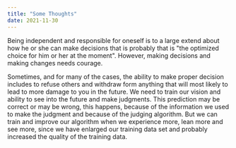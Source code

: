 ```yaml
---
title: "Some Thoughts"
date: 2021-11-30
---
```


Being independent and responsible for oneself is to a large extend about how he or she can make decisions that is probably that is "the optimized choice for him or her at the moment". However, making decisions and making changes needs courage.

Sometimes, and for many of the cases, the ability to make proper decision includes to refuse others and withdraw form anything that will most likely to lead to more damage to you in the future. We need to train our vision and ability to see into the future and make judgments.
This prediction may be correct or may be wrong, this happens, because of the information we used to make the judgment and because of the judging algorithm. But we can train and improve our algorithm when we experience more, lean more and see more, since we have enlarged our training data set and probably increased the quality of the training data.
